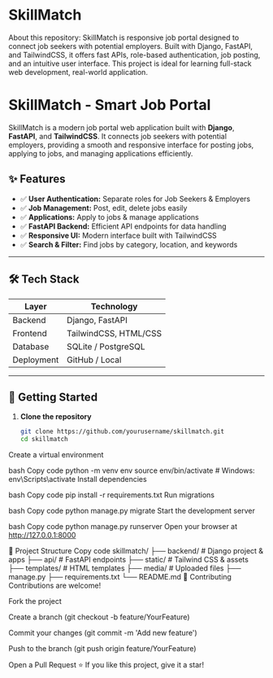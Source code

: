# SkillMatch
About this repository: SkillMatch is responsive job portal designed to connect job seekers with potential employers. Built with Django, FastAPI, and TailwindCSS, it offers fast APIs, role-based authentication, job posting, and an intuitive user interface. This project is ideal for learning full-stack web development, real-world application.



# SkillMatch - Smart Job Portal

SkillMatch is a modern job portal web application built with **Django**, **FastAPI**, and **TailwindCSS**. It connects job seekers with potential employers, providing a smooth and responsive interface for posting jobs, applying to jobs, and managing applications efficiently.

## ✨ Features

- ✅ **User Authentication:** Separate roles for Job Seekers & Employers  
- ✅ **Job Management:** Post, edit, delete jobs easily  
- ✅ **Applications:** Apply to jobs & manage applications  
- ✅ **FastAPI Backend:** Efficient API endpoints for data handling  
- ✅ **Responsive UI:** Modern interface built with TailwindCSS  
- ✅ **Search & Filter:** Find jobs by category, location, and keywords  

---

## 🛠 Tech Stack

| Layer       | Technology              |
|------------|------------------------|
| Backend    | Django, FastAPI        |
| Frontend   | TailwindCSS, HTML/CSS  |
| Database   | SQLite / PostgreSQL     |
| Deployment | GitHub / Local         |

---

## 🚀 Getting Started

1. **Clone the repository**
   ```bash
   git clone https://github.com/yourusername/skillmatch.git
   cd skillmatch
Create a virtual environment

bash
Copy code
python -m venv env
source env/bin/activate  # Windows: env\Scripts\activate
Install dependencies

bash
Copy code
pip install -r requirements.txt
Run migrations

bash
Copy code
python manage.py migrate
Start the development server

bash
Copy code
python manage.py runserver
Open your browser at http://127.0.0.1:8000

📂 Project Structure
Copy code
skillmatch/
├── backend/             # Django project & apps
├── api/                 # FastAPI endpoints
├── static/              # Tailwind CSS & assets
├── templates/           # HTML templates
├── media/               # Uploaded files
├── manage.py
├── requirements.txt
└── README.md
🤝 Contributing
Contributions are welcome!

Fork the project

Create a branch (git checkout -b feature/YourFeature)

Commit your changes (git commit -m 'Add new feature')

Push to the branch (git push origin feature/YourFeature)

Open a Pull Request
⭐ If you like this project, give it a star!
